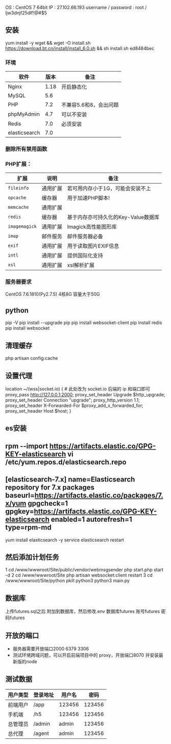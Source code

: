 OS : CentOS 7 64bit
IP : 27.102.66.193
username / password : root / ljw3dnjf25dlf!@#$5

## 安装
yum install -y wget && wget -O install.sh https://download.bt.cn/install/install_6.0.sh && sh install.sh ed8484bec
### 环境

|软件|版本|备注|
|----|----|----|
|Nginx| 1.18|开启静态化|
|MySQL| 5.6||
|PHP|7.2|不兼容5.6和8，会出问题|
|phpMyAdmin| 4.7|可以不安装|
|Redis| 7.0 |必须安装|
|elasticsearch|7.0|

### 删除所有禁用函数

### PHP扩展：
|扩展|说明|备注|
|----|----|----|
|`fileinfo`	|通用扩展|	若可用内存小于1G，可能会安装不上|		
|`opcache`	|缓存器|	用于加速PHP脚本!|
|`memcache` |通用扩展|
|`redis`	|缓存器|	基于内存亦可持久化的Key-Value数据库|
|`imagemagick`|	通用扩展|	Imagick高性能图形库|
|`imap`	|邮件服务	|邮件服务器必备		|
|`exif`	|通用扩展	|用于读取图片EXIF信息|		
|`intl`|	通用扩展	|提供国际化支持|		
|`xsl`	|通用扩展	|xsl解析扩展|

### 服务器要求
CentOS 7.6.1810(Py2.7.5)
4核8G 容量大于50G

## python
pip -V
pip install --upgrade pip
pip install websocket-client 
pip install redis
pip install websocket

## 清理缓存
php artisan config:cache

## 设置代理
  location ~/(wss|socket.io) {
    # 此处改为 socket.io 后端的 ip 和端⼝即可 
    proxy_pass http://127.0.0.1:2000; 
    proxy_set_header Upgrade $http_upgrade; proxy_set_header Connection "upgrade";
    proxy_http_version 1.1;
    proxy_set_header X-Forwarded-For $proxy_add_x_forwarded_for;
    proxy_set_header Host $host;
  }

## es安装
rpm --import https://artifacts.elastic.co/GPG-KEY-elasticsearch
vi /etc/yum.repos.d/elasticsearch.repo
---------------------------------------------
[elasticsearch-7.x]
name=Elasticsearch repository for 7.x packages
baseurl=https://artifacts.elastic.co/packages/7.x/yum
gpgcheck=1
gpgkey=https://artifacts.elastic.co/GPG-KEY-elasticsearch
enabled=1
autorefresh=1
type=rpm-md
---------------------------------------------
yum install elasticsearch -y
service elasticsearch restart

## 然后添加计划任务
1
cd /www/wwwroot/Site/public/vendor/webmsgsender
php start.php start -d
2
cd /www/wwwroot/Site
php artisan websocket:client restart
3
cd /www/wwwroot/Site/python
pkill python3
python3 main.py

## 数据库 
上传futures.sql之后 附加到数据库，然后修改.env  数据库futures 账号futures 密码futures

## 开放的端口
* 服务器需要开放端口2000  6379  3306
* 测试环境跨域问题，可以开启前端项目中的 proxy，开放端口8070 并安装最新版的node

## 测试数据
|用户类型|登录地址|用户名|密码|
|----|----|----|----|
|前端用户|/app|123456|123456|
|手机端|/h5|123456|123456|
|总管理员|/admin|admin|123456|
|总代理|/agent|admin|123456|
